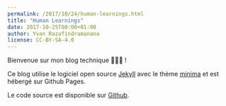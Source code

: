 ```yaml
---
permalink: /2017/10/24/human-learnings.html
title: "Human Learnings"
date: 2017-10-25T00:00+01:00
author: Yvan Razafindramanana
license: CC-BY-SA-4.0
---
```

Bienvenue sur mon blog technique 👨🏽‍💻 !

Ce blog utilise le logiciel open source [Jekyll](https://jekyllrb.com/) avec le thème [minima](https://github.com/jekyll/minima) et est hébergé sur Github Pages.

Le code source est disponible sur [Github](https://github.com/yvzn/yvzn.github.io).
